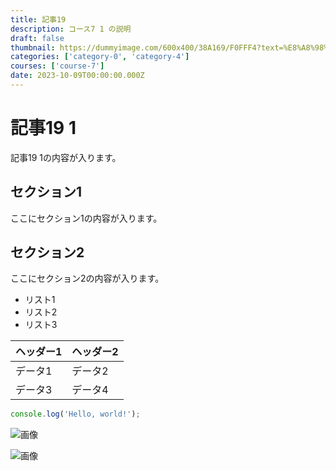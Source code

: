 ```yaml
---
title: 記事19
description: コース7 1 の説明
draft: false
thumbnail: https://dummyimage.com/600x400/38A169/F0FFF4?text=%E8%A8%98%E4%BA%8B19
categories: ['category-0', 'category-4']
courses: ['course-7']
date: 2023-10-09T00:00:00.000Z
---
```


# 記事19 1

記事19 1の内容が入ります。

## セクション1
ここにセクション1の内容が入ります。

## セクション2
ここにセクション2の内容が入ります。

- リスト1
- リスト2
- リスト3

| ヘッダー1 | ヘッダー2 |
| --------- | --------- |
| データ1   | データ2   |
| データ3   | データ4   |

```javascript
console.log('Hello, world!');
```


![画像](https://dummyimage.com/320x180/2D3748/F5F7FA?text=%E8%A8%98%E4%BA%8B19+1)

![画像](https://dummyimage.com/640x360/1A202C/EDF2F7?text=%E8%A8%98%E4%BA%8B19+1)